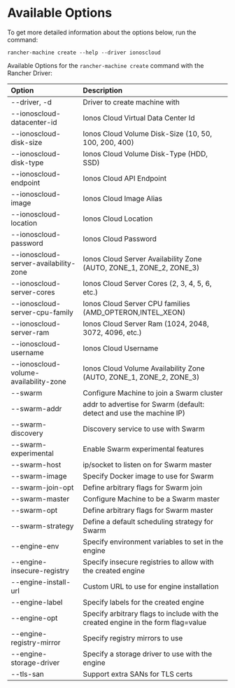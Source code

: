 # Available Options

To get more detailed information about the options below, run the command:

```
rancher-machine create --help --driver ionoscloud
```

Available Options for the `rancher-machine create` command with the Rancher Driver: 

| Option | Description |
| :------ | :---------- |
| --driver, -d | Driver to create machine with | 
| --ionoscloud-datacenter-id | Ionos Cloud Virtual Data Center Id | 
| --ionoscloud-disk-size | Ionos Cloud Volume Disk-Size (10, 50, 100, 200, 400) | 
| --ionoscloud-disk-type | Ionos Cloud Volume Disk-Type (HDD, SSD) |
| --ionoscloud-endpoint | Ionos Cloud API Endpoint |
| --ionoscloud-image | Ionos Cloud Image Alias |
| --ionoscloud-location | Ionos Cloud Location |
| --ionoscloud-password | Ionos Cloud Password |
| --ionoscloud-server-availability-zone | Ionos Cloud Server Availability Zone (AUTO, ZONE_1, ZONE_2, ZONE_3) |
| --ionoscloud-server-cores	| Ionos Cloud Server Cores (2, 3, 4, 5, 6, etc.) | 
| --ionoscloud-server-cpu-family | Ionos Cloud Server CPU families (AMD_OPTERON,INTEL_XEON) | 
| --ionoscloud-server-ram | Ionos Cloud Server Ram (1024, 2048, 3072, 4096, etc.) |
| --ionoscloud-username | Ionos Cloud Username |
| --ionoscloud-volume-availability-zone	| Ionos Cloud Volume Availability Zone (AUTO, ZONE_1, ZONE_2, ZONE_3) | 
| --swarm | Configure Machine to join a Swarm cluster |
| --swarm-addr | addr to advertise for Swarm (default: detect and use the machine IP) |
| --swarm-discovery | Discovery service to use with Swarm |
| --swarm-experimental | Enable Swarm experimental features | 
| --swarm-host 	| ip/socket to listen on for Swarm master |
| --swarm-image| Specify Docker image to use for Swarm |
| --swarm-join-opt | Define arbitrary flags for Swarm join | 
| --swarm-master | Configure Machine to be a Swarm master | 
| --swarm-opt | Define arbitrary flags for Swarm master |
| --swarm-strategy | Define a default scheduling strategy for Swarm | 
| --engine-env | Specify environment variables to set in the engine |
| --engine-insecure-registry| Specify insecure registries to allow with the created engine |
| --engine-install-url | Custom URL to use for engine installation |
| --engine-label | Specify labels for the created engine | 
| --engine-opt | Specify arbitrary flags to include with the created engine in the form flag=value | 
| --engine-registry-mirror | Specify registry mirrors to use |
| --engine-storage-driver |	Specify a storage driver to use with the engine | 
| --tls-san | Support extra SANs for TLS certs |

